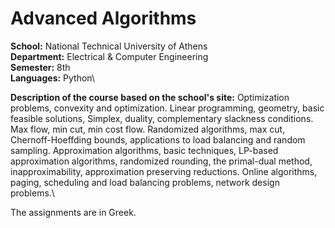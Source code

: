 # Advanced Algorithms

**School:** National Technical University of Athens\
**Department:** Electrical & Computer Engineering\
**Semester:** 8th\
**Languages:** Python\

**Description of the course based on the school's site:** 
Optimization problems, convexity and optimization. Linear programming, geometry, basic feasible solutions, Simplex, duality, complementary slackness conditions. Max flow, min cut, min cost flow. Randomized algorithms, max cut, Chernoff-Hoeffding bounds, applications to load balancing and random sampling. Approximation algorithms, basic techniques, LP-based approximation algorithms, randomized rounding, the primal-dual method, inapproximability, approximation preserving reductions. Online algorithms, paging, scheduling and load balancing problems, network design problems.\  


The assignments are in Greek.
